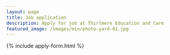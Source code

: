 ```yaml
---
layout: page
title: Job application
description: Apply for job at Thirlmere Education and Care
featured_image: /images/min/photo-yard-01.jpg
---
```

{% include apply-form.html %}

